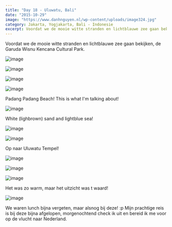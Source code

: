 ```yaml
---
title: "Day 18 - Uluwatu, Bali"
date: "2015-10-29"
image: "https://www.danhnguyen.nl/wp-content/uploads/image324.jpg"
category: Jakarta, Yogjakarta, Bali - Indonesie
excerpt: Voordat we de mooie witte stranden en lichtblauwe zee gaan bekijken, de Garuda Wisnu Kencana Cultural Park...
---
```


Voordat we de mooie witte stranden en lichtblauwe zee gaan bekijken, de Garuda Wisnu Kencana Cultural Park.

![image](https://www.danhnguyen.nl/wp-content/uploads//image306-1024x576.jpg)

![image](https://www.danhnguyen.nl/wp-content/uploads//image307-1024x576.jpg)

![image](https://www.danhnguyen.nl/wp-content/uploads//image308-1024x576.jpg)

![image](https://www.danhnguyen.nl/wp-content/uploads//image309-1024x576.jpg)

Padang Padang Beach! This is what I'm talking about!

![image](https://www.danhnguyen.nl/wp-content/uploads//image310-1024x576.jpg)

White (lighbrown) sand and lightblue sea!

![image](https://www.danhnguyen.nl/wp-content/uploads//image311-1024x576.jpg)

![image](https://www.danhnguyen.nl/wp-content/uploads//image313-1024x576.jpg)

Op naar Uluwatu Tempel!

![image](https://www.danhnguyen.nl/wp-content/uploads//image312-e1446021528338-1024x1820.jpg)

![image](https://www.danhnguyen.nl/wp-content/uploads//image323-e1446021645498-1024x1820.jpg)

![image](https://www.danhnguyen.nl/wp-content/uploads//image324-1024x576.jpg)

Het was zo warm, maar het uitzicht was t waard!

![image](https://www.danhnguyen.nl/wp-content/uploads//image326-1024x576.jpg)

We waren lunch bijna vergeten, maar alsnog bij deze! :p
Mijn prachtige reis is bij deze bijna afgelopen, morgenochtend check ik uit en bereid ik me voor op de vlucht naar Nederland.

